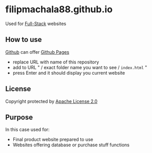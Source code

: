 # filipmachala88.github.io

<!-- Document created using [Markdown](https://www.markdownguide.org/getting-started/) -->

Used for [Full-Stack](https://www.w3schools.com/whatis/whatis_fullstack.asp) websites

## How to use

[Github](https://github.com/) can offer [Github Pages](https://pages.github.com/)

- replace URL with name of this repository
- add to URL " / exact folder name you want to see / `index.html` "
- press Enter and it should display you current website

## License

Copyright protected by [Apache License 2.0](https://www.apache.org/licenses/LICENSE-2.0)

## Purpose

In this case used for:
- Final product website prepared to use
- Websites offering database or purchase stuff functions

